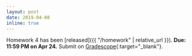 ```yaml
---
layout: post
date: 2019-04-08
inline: true
---
```


Homework 4 has been [released]({{ "/homework" | relative_url }}).
**Due: 11:59 PM on Apr 24.**
Submit on [Gradescope](https://www.gradescope.com/courses/36025){:target="\_blank"}.
